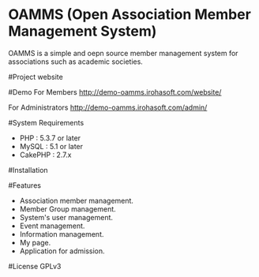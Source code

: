 # OAMMS (Open Association Member Management System)
OAMMS is a simple and oepn source member management system for associations such as academic societies.

#Project website

#Demo
For Members
http://demo-oamms.irohasoft.com/website/

For Administrators
http://demo-oamms.irohasoft.com/admin/

#System Requirements
* PHP : 5.3.7 or later
* MySQL : 5.1 or later
* CakePHP : 2.7.x

#Installation

#Features
* Association member management.
* Member Group management.
* System's user management.
* Event management.
* Information management.
* My page.
* Application for admission.

#License
GPLv3
